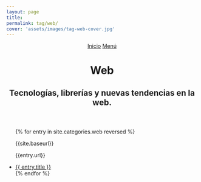 ```yaml
---
layout: page
title:
permalink: tag/web/
cover: 'assets/images/tag-web-cover.jpg'
---
```


<header class="main-header tag-head" style="background-image: url({{site.baseurl}}{{cover}})">
    <nav class="main-nav overlay clearfix">
        <a class="home-button icon-arrow-left" href="/"><span class="word">Inicio</span></a>
        <a class="menu-button icon-menu" href="#"><span class="word">Menú</span></a>
    </nav>
    <div class="post-bg-adjust"></div>
    <div class="vertical">
        <div class="main-header-content inner">
            <h1 class="page-title">Web</h1>
            <h2 class="page-description">
                Tecnologías, librerías y nuevas tendencias en la web.
            </h2>
        </div>
    </div>
</header>

  <ul>
  {% for entry in site.categories.web reversed %}
    <article class="tutorial">
      <p>{{site.baseurl}}</p>
      <p>{{entry.url}}</p>
      <li><a href="../..{{ entry.url }}">{{ entry.title }}</a></li>
    </article>
  {% endfor %}
  </ul>
